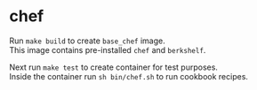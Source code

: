 # chef

Run `make build` to create `base_chef` image.<br/>
This image contains pre-installed `chef` and `berkshelf`.

Next run `make test` to create container for test purposes.<br/>
Inside the container run `sh bin/chef.sh` to run cookbook recipes.
